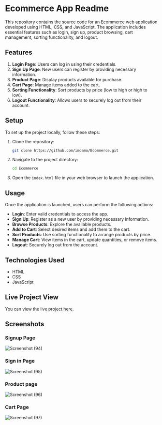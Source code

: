 # Ecommerce App Readme

This repository contains the source code for an Ecommerce web application developed using HTML, CSS, and JavaScript. The application includes essential features such as login, sign up, product browsing, cart management, sorting functionality, and logout.

## Features

1. **Login Page**: Users can log in using their credentials.
2. **Sign Up Page**: New users can register by providing necessary information.
3. **Product Page**: Display products available for purchase.
4. **Cart Page**: Manage items added to the cart.
5. **Sorting Functionality**: Sort products by price (low to high or high to low).
6. **Logout Functionality**: Allows users to securely log out from their account.

## Setup

To set up the project locally, follow these steps:

1. Clone the repository:

    ```bash
    git clone https://github.com/imoamo/Ecommerce.git
    ```

2. Navigate to the project directory:

    ```bash
    cd Ecommerce
    ```

3. Open the `index.html` file in your web browser to launch the application.

## Usage

Once the application is launched, users can perform the following actions:

- **Login**: Enter valid credentials to access the app.
- **Sign Up**: Register as a new user by providing necessary information.
- **Browse Products**: Explore the available products.
- **Add to Cart**: Select desired items and add them to the cart.
- **Sort Products**: Use sorting functionality to arrange products by price.
- **Manage Cart**: View items in the cart, update quantities, or remove items.
- **Logout**: Securely log out from the account.

## Technologies Used

- HTML
- CSS
- JavaScript

## Live Project View

You can view the live project [here](https://my-first-ecommerce-app.netlify.app/).

## Screenshots

### Signup Page
![Screenshot (94)](https://github.com/imoamo/Ecommerce/assets/154124258/ca6b910c-8e1a-44d8-89b9-ed65138f0865)

### Sign in Page
![Screenshot (95)](https://github.com/imoamo/Ecommerce/assets/154124258/513bcea6-da61-474a-89b8-105cbf1fa1db)

### Product page
![Screenshot (96)](https://github.com/imoamo/Ecommerce/assets/154124258/dff9aab5-34ff-421b-86c6-27ea44222163)

### Cart Page
![Screenshot (97)](https://github.com/imoamo/Ecommerce/assets/154124258/ffd8e517-ddab-4a30-b4b1-63530da22d0d)

